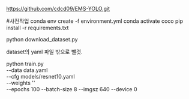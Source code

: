 https://github.com/cdcd09/EMS-YOLO.git


#사전작업
conda env create -f environment.yml
conda activate coco
pip install -r requirements.txt

python download_dataset.py

dataset의 yaml 파일 밖으로 뺄것.

python train.py \
  --data data.yaml \
  --cfg models/resnet10.yaml \
  --weights '' \
  --epochs 100 --batch-size 8 --imgsz 640 --device 0